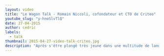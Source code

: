```yaml
---
layout: video
title: "Le Wagon Talk - Romain Niccoli, cofondateur et CTO de Criteo"
youtube_slug: "y-hnoSlvTlQ"
date: 27-04-2015
author: cedric
labels:
  - talk
thumbnail: 2015-04-27-video-talk-criteo.jpg
description: "Après s'être plongé très jeune dans une multitude de langages de programmation, Romain Niccoli a débuté sa carrière au sein de la firme de Richmond avant de revenir à Paris en 2005 pour cofonder Criteo en compagnie de Franck Le Ouay et Jean-Baptiste Rudelle. Après de multiples pivots (algorithme de recommandation de CV, de biens culturels, widgets...) Criteo se lance dans la publicité en ligne et propose d'optimiser les recommandations personnalisées sur des inventaires d'espaces publicitaires ultra-ciblés. Pour plus de détails sur l'histoire de cette pépite française, lancez la vidéo ci-dessus !"
---
```

